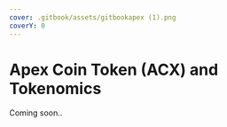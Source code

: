 ```yaml
---
cover: .gitbook/assets/gitbookapex (1).png
coverY: 0
---
```


# Apex Coin Token (ACX) and Tokenomics

Coming soon..
